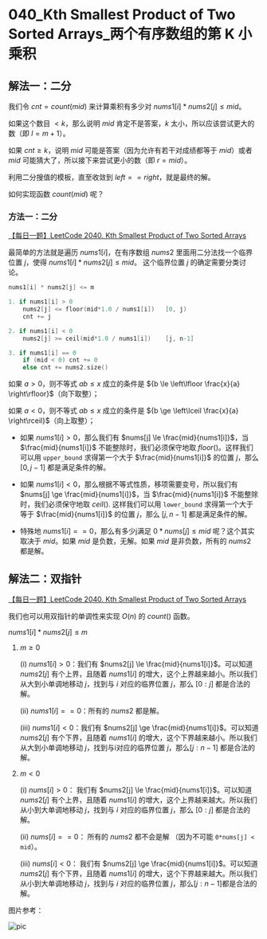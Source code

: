 # 040_Kth Smallest Product of Two Sorted Arrays_两个有序数组的第 K 小乘积

## 解法一：二分

我们令 $cnt = count(mid)$ 来计算乘积有多少对 $nums1[i] * nums2[j] \le mid$。

如果这个数目 $< k$，那么说明 $mid$ 肯定不是答案，$k$ 太小，所以应该尝试更大的数（即 $l = m + 1$）。

如果 $cnt \ge k$，说明 $mid$ 可能是答案（因为允许有若干对成绩都等于 $mid$）或者 $mid$ 可能猜大了，所以接下来尝试更小的数（即 $r = mid$）。

利用二分搜值的模板，直至收敛到 $left==right$，就是最终的解。

如何实现函数 $count(mid)$ 呢？

### 方法一：二分

[【每日一题】LeetCode 2040. Kth Smallest Product of Two Sorted Arrays](https://youtu.be/Ct-seYTr1dM?t=886)

最简单的方法就是遍历 $nums1[i]$，在有序数组 $nums2$ 里面用二分法找一个临界位置 $j$，使得 $nums1[i]*nums2[j] \le mid$。 这个临界位置 $j$ 的确定需要分类讨论。

```cpp
nums1[i] * nums2[j] <= m

1. if nums1[i] > 0
    nums2[j] <= floor(mid*1.0 / nums1[i])   [0, j)
    cnt += j

2. if nums1[i] < 0
    nums2[j] >= ceil(mid*1.0 / nums1[i])    [j, n-1]

3. if nums1[i] == 0
    if (mid < 0) cnt += 0
    else cnt += nums2.size()
```

如果 $a > 0$，则不等式 $ab \le x$ 成立的条件是 ${b \le \left\lfloor \frac{x}{a} \right\rfloor}$（向下取整）；

如果 $a < 0$，则不等式 $ab \le x$ 成立的条件是 ${b \ge \left\lceil \frac{x}{a} \right\rceil}$（向上取整）；

- 如果 $nums1[i] > 0$，那么我们有 $nums[j] \le \frac{mid}{nums1[i]}$，当 $\frac{mid}{nums1[i]}$ 不能整除时，我们必须保守地取 $floor()$。这样我们可以用 `upper_bound` 求得第一个大于 $\frac{mid}{nums1[i]}$ 的位置 $j$，那么 $[0, j-1]$ 都是满足条件的解。

- 如果 $nums1[i] < 0$，那么根据不等式性质，移项需要变号，所以我们有 $nums[j] \ge \frac{mid}{nums1[i]}$，当 $\frac{mid}{nums1[i]}$ 不能整除时，我们必须保守地取 $ceil()$. 这样我们可以用 `lower_bound` 求得第一个大于等于 $\frac{mid}{nums1[i]}$ 的位置 $j$，那么 $[j, n-1]$ 都是满足条件的解。

- 特殊地 $nums1[i]==0$，那么有多少j满足 $0*nums[j]\le mid$ 呢？这个其实取决于 $mid$。如果 $mid$ 是负数，无解。如果 $mid$ 是非负数，所有的 $nums2$ 都是解。


## 解法二：双指针

[【每日一题】LeetCode 2040. Kth Smallest Product of Two Sorted Arrays](https://youtu.be/Ct-seYTr1dM?t=2030)

我们也可以用双指针的单调性来实现 $O(n)$ 的 $count()$ 函数。

$nums1[i] * nums2[j] \le m$

1. $m \ge 0$

    (i) $nums1[i] > 0$：我们有 $nums2[j] \le \frac{mid}{nums1[i]}$。可以知道 $nums2[j]$ 有个上界，且随着  $nums1[i]$ 的增大，这个上界越来越小。所以我们从大到小单调地移动 $j$，找到与 $i$ 对应的临界位置 $j$，那么 $[0:j]$ 都是合法的解。
    
    (ii) $nums1[i] == 0$：所有的 $nums2$ 都是解。

    (iii) $nums1[i] < 0$：我们有 $nums2[j] \ge \frac{mid}{nums1[i]}$。可以知道 $nums2[j]$ 有个下界，且随着 $nums1[i]$ 的增大，这个下界越来越小。所以我们从大到小单调地移动 $j$，找到与i对应的临界位置 $j$，那么$[j:n-1]$ 都是合法的解。

2. $m < 0$

    (i) $nums[i] > 0$： 我们有 $nums2[j] \le \frac{mid}{nums1[i]}$。可以知道 $nums2[j]$ 有个上界，且随着 $nums1[i]$ 的增大，这个上界越来越大。所以我们从小到大单调地移动 $j$，找到与 $i$ 对应的临界位置 $j$，那么 $[0:j]$ 都是合法的解。
    
    (ii) $nums[i]==0$： 所有的 $nums2$ 都不会是解 （因为不可能 `0*nums[j] < mid`）。
    
    (iii) $nums[i] < 0$： 我们有 $nums2[j] \ge \frac{mid}{nums1[i]}$。可以知道 $nums2[j]$ 有个下界，且随着 $nums1[i]$ 的增大，这个下界越来越大。所以我们从小到大单调地移动 $j$，找到与 $i$ 对应的临界位置 $j$，那么$[j:n-1]$都是合法的解。

图片参考：

![pic](https://pic.leetcode-cn.com/1634479959-JGNSre-image.png)